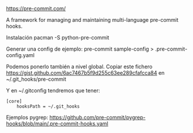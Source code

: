 https://pre-commit.com/

A framework for managing and maintaining multi-language pre-commit hooks.

Instalación
pacman -S python-pre-commit

Generar una config de ejemplo:
pre-commit sample-config > .pre-commit-config.yaml


Podemos ponerlo también a nivel global.
Copiar este fichero https://gist.github.com/6ac7467b5f9d255c63ee289cfafcca84 en ~/.git_hooks/pre-commit

Y en ~/.gitconfig tendremos que tener:
```
[core]
    hooksPath = ~/.git_hooks
```



Ejemplos pygrep:
https://github.com/pre-commit/pygrep-hooks/blob/main/.pre-commit-hooks.yaml
